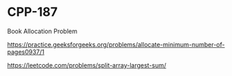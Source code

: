 # CPP-187
Book Allocation Problem




https://practice.geeksforgeeks.org/problems/allocate-minimum-number-of-pages0937/1


https://leetcode.com/problems/split-array-largest-sum/
